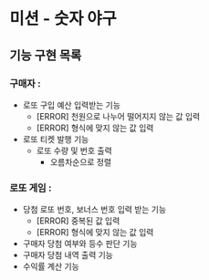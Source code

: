 # 미션 - 숫자 야구

## 기능 구현 목록

### 구매자 :

- 로또 구입 예산 입력받는 기능
    - [ERROR] 천원으로 나누어 떨어지지 않는 값 입력
    - [ERROR] 형식에 맞지 않는 값 입력
- 로또 티켓 발행 기능
    - 로또 수량 및 번호 출력
        - 오름차순으로 정렬

### 로또 게임 :

- 당첨 로또 번호, 보너스 번호 입력 받는 기능
    - [ERROR] 중복된 값 입력
    - [ERROR] 형식에 맞지 않는 값 입력
- 구매자 당첨 여부와 등수 판단 기능
- 구매자 당첨 내역 출력 기능
- 수익률 계산 기능